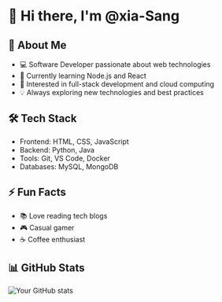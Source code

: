 # 👋 Hi there, I'm @xia-Sang

## 🚀 About Me
- 💻 Software Developer passionate about web technologies
- 🌱 Currently learning Node.js and React
- 👀 Interested in full-stack development and cloud computing
- 💡 Always exploring new technologies and best practices

## 🛠️ Tech Stack
- Frontend: HTML, CSS, JavaScript
- Backend: Python, Java
- Tools: Git, VS Code, Docker
- Databases: MySQL, MongoDB

## ⚡ Fun Facts
- 📚 Love reading tech blogs
- 🎮 Casual gamer
- ☕ Coffee enthusiast

## 📊 GitHub Stats
![Your GitHub stats](https://github-readme-stats.vercel.app/api?username=xia-Sang&show_icons=true&theme=radical)

<!---
xia-Sang/xia-Sang is a ✨ special ✨ repository because its `README.md` (this file) appears on your GitHub profile.
You can click the Preview link to take a look at your changes.
--->
